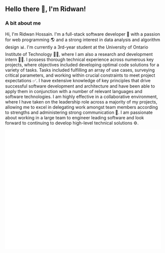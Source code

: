 ## Hello there 👋, I'm Ridwan!

<!--
**airwick989/airwick989** is a ✨ _special_ ✨ repository because its `README.md` (this file) appears on your GitHub profile.

Here are some ideas to get you started:

- 🔭 I’m currently working on ...
- 🌱 I’m currently learning ...
- 👯 I’m looking to collaborate on ...
- 🤔 I’m looking for help with ...
- 💬 Ask me about ...
- 📫 How to reach me: ...
- 😄 Pronouns: ...
- ⚡ Fun fact: ...
-->

### A bit about me
Hi, I'm Ridwan Hossain. I'm a full-stack software developer 🚀 with a passion for web programming 🌎 and a strong interest in data analysis and algorithm design 📊. 
I'm currently a 3rd-year student at the University of Ontario Institute of Technology 👨‍🎓, where I am also a research and development intern 👨‍💻.
I possess thorough technical experience across numerous key projects, where objectives included developing optimal code solutions for a variety of tasks. Tasks included fulfilling an array of use cases, surveying critical parameters, and working within crucial constraints to meet project expectations ✅. 
I have extensive knowledge of key principles that drive successful software development and architecture and have been able to apply them in conjunction with a number of relevant languages and software technologies. I am highly effective in a collaborative environment, where I have taken on the leadership role across a majority of my projects, allowing me to excel in delegating work amongst team members according to strengths and administering strong communication 🤝.
I am passionate about working in a large team to engineer leading software and look forward to continuing to develop high-level technical solutions ⚙️.

![Metrics](/github-metrics.svg)
